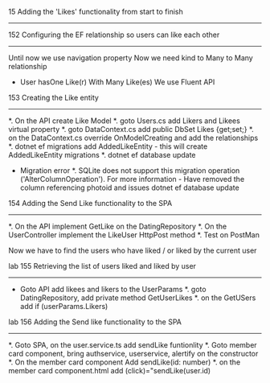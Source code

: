15 Adding the 'Likes' functionality from start to finish
***

152 Configuring the EF relationship so users can like each other
***
Until now we use navigation property
Now we need kind to  Many to Many  relationship
  - User hasOne Like(r) With Many Like(es)
We use Fluent API

153 Creating the Like entity
***
*. On the API create Like Model
*. goto Users.cs add Likers and Likees virtual property
*. goto DataContext.cs add public DbSet<Like>  Likes {get;set;}
*. on the   DataContext.cs override OnModelCreating and add the relationships
*. dotnet ef migrations add AddedLikeEntity - this will create AddedLikeEntity migrations
*. dotnet ef database update

- Migration error
*. SQLite does not support this migration operation ('AlterColumnOperation'). For more information
        - Have removed the column referencing photoid and issues dotnet ef database update

154 Adding the Send Like functionality to the SPA
****
*. On the API implement GetLike on the DatingRepository
*. On the UserController implement the LikeUser HttpPost method
*. Test on PostMan

Now we have to find the users who have liked / or liked by the current user

lab 155 Retrieving the list of users liked and liked by user
***
* Goto API add likees and likers to the UserParams
*. goto DatingRepository, add private method GetUserLikes
*. on the GetUSers add if (userParams.Likers)

lab 156 Adding the Send like functionality to the SPA
***
*. Goto SPA, on the user.service.ts add sendLike funtionlity
*. Goto member card component, bring authservice, userservice, alertify on the constructor
*. On the  member card component Add sendLike(id: number) 
*. on the member card component.html add (click)="sendLike(user.id)

